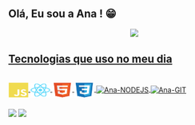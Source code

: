 ## Olá, Eu sou a Ana ! 😁

<div align="center">
<a href="https://github.com/Paulinha2903">
<Img height="180em" src="https://github-readme-stats.vercel.app/api?username=Ana&show_icons=true&theme=radical"/>
</div>


## Tecnologias que uso no meu dia

<div style="display: inline_block"><br>
  <img align="center" alt="Ana-JS" height="30" width="40" src="https://raw.githubusercontent.com/devicons/devicon/master/icons/javascript/javascript-plain.svg">
  <img align="center" alt="Ana-REACT" height="30" width="40" src="https://raw.githubusercontent.com/devicons/devicon/master/icons/react/react-original.svg">
  <img align="center" alt="Ana-HTML" height="30" width="40" src="https://raw.githubusercontent.com/devicons/devicon/master/icons/html5/html5-original.svg">
  <img align="center" alt="Ana-CSS" height="30" width="40" src="https://raw.githubusercontent.com/devicons/devicon/master/icons/css3/css3-original.svg">
  <img align="center" alt="Ana-NODEJS" height="30" width="40" src="https://cdn.jsdelivr.net/gh/devicons/devicon/icons/nodejs/nodejs-original.svg" />
  <img align="center" alt="Ana-GIT" height="30" width="40" src="https://cdn.jsdelivr.net/gh/devicons/devicon/icons/git/git-original.svg" />
</div>
 
 
 ###
 
<div> 
 <a href="https://discord.com/channels/1039709040382574663/1039709040382574666" target="_blank"><img src="https://img.shields.io/badge/Discord-7289DA?style=for-the-badge&logo=discord&logoColor=white" target="_blank"></a> 
  <a href="https://www.linkedin.com/in/ana-paula-ferreira-da-silva-ab2a79159/" target="_blank"><img src="https://img.shields.io/badge/-LinkedIn-%230077B5?style=for-the-badge&logo=linkedin&logoColor=white" target="_blank"></a>
</div>
